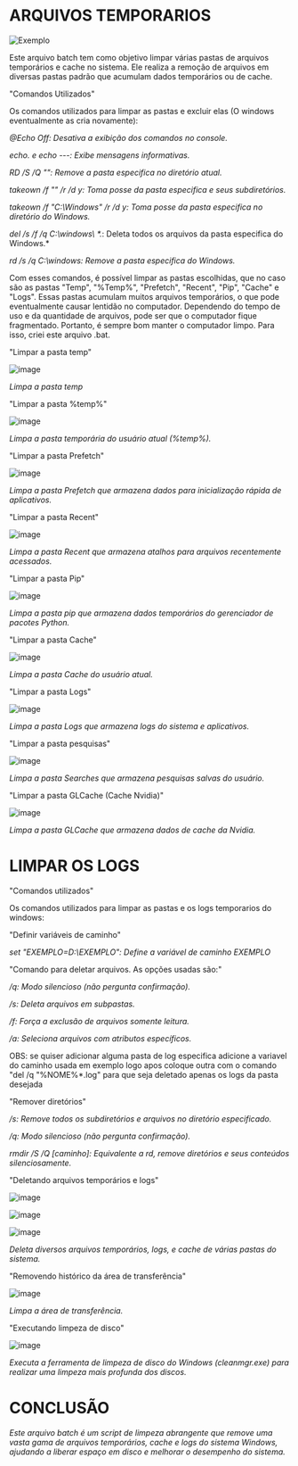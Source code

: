 # ARQUIVOS TEMPORARIOS

![Exemplo](https://github.com/user-attachments/assets/daee84ae-df1e-45ae-b040-07f14ac19331)


Este arquivo batch tem como objetivo limpar várias pastas de arquivos temporários e cache no sistema. Ele realiza a remoção de arquivos em diversas pastas padrão que acumulam dados temporários ou de cache.

"Comandos Utilizados"

Os comandos utilizados para limpar as pastas e excluir elas (O windows eventualmente as cria novamente):

*@Echo Off: Desativa a exibição dos comandos no console.*

*echo. e echo ---: Exibe mensagens informativas.*

*RD /S /Q "": Remove a pasta especifica no diretório atual.*

*takeown /f "" /r /d y: Toma posse da pasta especifica e seus subdiretórios.*

*takeown /f "C:\Windows\" /r /d y: Toma posse da pasta especifica no diretório do Windows.*

*del /s /f /q C:\windows\ \*.*: Deleta todos os arquivos da pasta especifica do Windows.*

*rd /s /q C:\windows\: Remove a pasta especifica do Windows.*

Com esses comandos, é possível limpar as pastas escolhidas, que no caso são as pastas "Temp", "%Temp%", "Prefetch", "Recent", "Pip", "Cache" e "Logs". Essas pastas acumulam muitos arquivos temporários, o que pode eventualmente causar lentidão no computador. Dependendo do tempo de uso e da quantidade de arquivos, pode ser que o computador fique fragmentado. Portanto, é sempre bom manter o computador limpo. Para isso, criei este arquivo .bat.

"Limpar a pasta temp"

![image](https://github.com/user-attachments/assets/870d38ab-c87f-41b0-ac89-17812f3eee8a)

*Limpa a pasta temp*

"Limpar a pasta %temp%"

![image](https://github.com/user-attachments/assets/e28d2afc-cc40-41a3-a75d-c3edeb53d6c5)

*Limpa a pasta temporária do usuário atual (%temp%).*

"Limpar a pasta Prefetch"

![image](https://github.com/user-attachments/assets/ce987f83-09c0-4e0b-abd4-b9d9a295cea3)

*Limpa a pasta Prefetch que armazena dados para inicialização rápida de aplicativos.*

"Limpar a pasta Recent"

![image](https://github.com/user-attachments/assets/f53187df-3f3a-49dc-8c75-1fdca5c93665)

*Limpa a pasta Recent que armazena atalhos para arquivos recentemente acessados.*

"Limpar a pasta Pip"

![image](https://github.com/user-attachments/assets/6f1d5a6a-91fa-46f5-b9eb-0401b0b6b353)

*Limpa a pasta pip que armazena dados temporários do gerenciador de pacotes Python.*

"Limpar a pasta Cache"

![image](https://github.com/user-attachments/assets/aafe8195-0205-4b84-a4d1-4771855dacb9)

*Limpa a pasta Cache do usuário atual.*

"Limpar a pasta Logs"

![image](https://github.com/user-attachments/assets/53e91367-e13f-4f9b-99d1-ff8a069f0071)

*Limpa a pasta Logs que armazena logs do sistema e aplicativos.*

"Limpar a pasta pesquisas"

![image](https://github.com/user-attachments/assets/79fd4cec-1328-4289-9769-1c38fb4263c2)

*Limpa a pasta Searches que armazena pesquisas salvas do usuário.*

"Limpar a pasta GLCache (Cache Nvidia)"

![image](https://github.com/user-attachments/assets/86321aef-5077-442c-87b2-8d38c26cb6d9)

*Limpa a pasta GLCache que armazena dados de cache da Nvidia.*

# LIMPAR OS LOGS

"Comandos utilizados"

Os comandos utilizados para limpar as pastas e os logs temporarios do windows:

"Definir variáveis de caminho"

*set "EXEMPLO=D:\EXEMPLO": Define a variável de caminho EXEMPLO*

"Comando para deletar arquivos. As opções usadas são:"

*/q: Modo silencioso (não pergunta confirmação).*

*/s: Deleta arquivos em subpastas.*

*/f: Força a exclusão de arquivos somente leitura.*

*/a: Seleciona arquivos com atributos específicos.*

OBS: se quiser adicionar alguma pasta de log especifica adicione a variavel do caminho usada em exemplo logo apos coloque outra com o comando "del /q "%NOME%*.log" para que seja deletado apenas os logs da pasta desejada

"Remover diretórios"

*/s: Remove todos os subdiretórios e arquivos no diretório especificado.*

*/q: Modo silencioso (não pergunta confirmação).*

*rmdir /S /Q [caminho]: Equivalente a rd, remove diretórios e seus conteúdos silenciosamente.*

"Deletando arquivos temporários e logs"

![image](https://github.com/user-attachments/assets/48fb06eb-893a-43f5-9f31-c0af5583dfdf)

![image](https://github.com/user-attachments/assets/6652575b-82fc-4e89-9b3b-bef876f7023f)

![image](https://github.com/user-attachments/assets/52d47e96-bf6e-47d9-9b2d-4f080e7e7971)

*Deleta diversos arquivos temporários, logs, e cache de várias pastas do sistema.*

"Removendo histórico da área de transferência"

![image](https://github.com/user-attachments/assets/a6a0b984-0e9a-4ab0-8df5-a94a049b7e04)

*Limpa a área de transferência.*

"Executando limpeza de disco"

![image](https://github.com/user-attachments/assets/6d1e05b8-ac23-45ec-afb2-8cb4e8b4285a)

*Executa a ferramenta de limpeza de disco do Windows (cleanmgr.exe) para realizar uma limpeza mais profunda dos discos.*

# CONCLUSÃO

*Este arquivo batch é um script de limpeza abrangente que remove uma vasta gama de arquivos temporários, cache e logs do sistema Windows, ajudando a liberar espaço em disco e melhorar o desempenho do sistema.*
